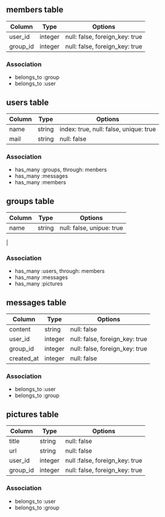 ## members table

|Column|Type|Options|
|------|----|-------|
|user_id|integer|null: false, foreign_key: true|
|group_id|integer|null: false, foreign_key: true|

### Association

- belongs_to :group
- belongs_to :user


## users table

|Column|Type|Options|
|------|----|-------|
|name|string|index: true, null: false, unique: true|
|mail|string|null: false|

### Association

- has_many :groups, through: menbers
- has_many :messages
- has_many :members


## groups table

|Column|Type|Options|
|------|----|-------|
|name|string|null: false, unipue: true|
|

### Association

- has_many :users, through: members
- has_many :messages
- has_many :pictures


## messages table

|Column|Type|Options|
|------|----|-------|
|content|string|null: false|
|user_id|integer|null: false, foreign_key: true|
|group_id|integer|null: false, foreign_key: true|
|created_at|integer|null: false|

### Association

- belongs_to :user
- belongs_to :group


## pictures table

|Column|Type|Options|
|------|----|-------|
|title|string|null: false|
|url|string|null: false|
|user_id|integer|null :false, foreign_key: true|
|group_id|integer|null: false, foreign_key: true|


### Association

- belongs_to :user
- belongs_to :group
